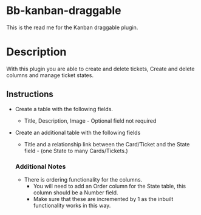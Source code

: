 # Bb-kanban-draggable
This is the read me for the Kanban draggable plugin.

# Description
With this plugin you are able to create and delete tickets, Create and delete columns and manage ticket states.

## Instructions
* Create a table with the following fields.
    * Title, Description, Image - Optional field not required

* Create an additional table with the following fields
    * Title and a relationship link between the Card/Ticket and the State field - (one State to many Cards/Tickets.)

    ### Additional Notes
    * There is ordering functionality for the columns.
        * You will need to add an Order column for the State table, this column should be a Number field.
        * Make sure that these are incremented by 1 as the inbuilt functionality works in this way.